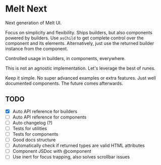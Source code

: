 # Melt Next

Next generation of Melt UI.

Focus on simplicity and flexibility. Ships builders, but also components powered by builders.
Use `asChild` to get complete control over the component and its elements.
Alternatively, just use the returned builder instance from the component.

Controlled usage in builders, in components, everywhere.

This is not an agnostic implementation. Let's leverage the best of runes.

Keep it simple. No super advanced examples or extra features. Just well documented components.
The future comes afterwards.

## TODO

- [x] Auto API reference for builders
- [ ] Auto API reference for components
- [ ] Auto changelog (?)
- [ ] Tests for utilities
- [ ] Tests for components
- [ ] Good docs structure
- [ ] Automatically check if returned types are valid HTML attributes
- [ ] Component JSDoc with @component
- [ ] Use inert for focus trapping, also solves scrollbar issues
